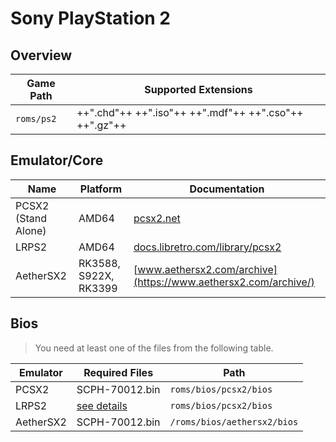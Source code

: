 # Sony PlayStation 2

## Overview

| Game Path | Supported Extensions |
| --- | --- |
| `roms/ps2` | ++".chd"++ ++".iso"++ ++".mdf"++ ++".cso"++ ++".gz"++ |

## Emulator/Core

| Name | Platform | Documentation |
| --- | --- | --- |
| PCSX2 (Stand Alone) | AMD64 | [pcsx2.net](https://pcsx2.net) |
| LRPS2 | AMD64 | [docs.libretro.com/library/pcsx2](https://docs.libretro.com/library/pcsx2) |
| AetherSX2 | RK3588, S922X, RK3399 | [www.aethersx2.com/archive](https://www.aethersx2.com/archive/) |

## Bios

> You need at least one of the files from the following table.

| Emulator | Required Files | Path |
| --- | --- | --- |
| PCSX2 | SCPH-70012.bin | `roms/bios/pcsx2/bios` |
| LRPS2 | [see details](https://docs.libretro.com/library/pcsx2/#bios) | `roms/bios/pcsx2/bios` |
| AetherSX2 | SCPH-70012.bin | `/roms/bios/aethersx2/bios` |
